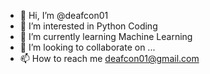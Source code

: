 - 👋 Hi, I’m @deafcon01
- 👀 I’m interested in Python Coding
- 🌱 I’m currently learning Machine Learning
- 💞️ I’m looking to collaborate on ...
- 📫 How to reach me deafcon01@gmail.com

<!---
deafcon01/deafcon01 is a ✨ special ✨ repository because its `README.md` (this file) appears on your GitHub profile.
You can click the Preview link to take a look at your changes.
--->
